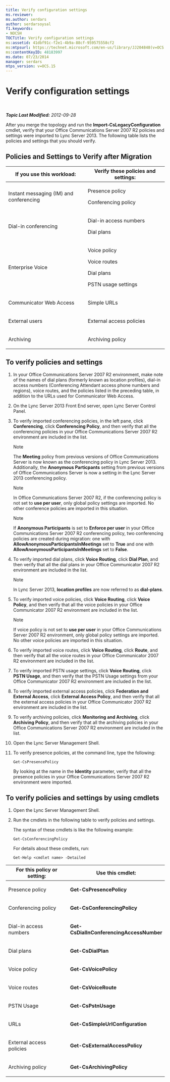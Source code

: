 ```yaml
---
title: Verify configuration settings
ms.reviewer: 
ms.author: serdars
author: serdarsoysal
f1.keywords:
- NOCSH
TOCTitle: Verify configuration settings
ms:assetid: 41dbf91c-f2e1-4b9a-88cf-959575558cf2
ms:mtpsurl: https://technet.microsoft.com/en-us/library/JJ204848(v=OCS.15)
ms:contentKeyID: 48183997
ms.date: 07/23/2014
manager: serdars
mtps_version: v=OCS.15
---
```


<div data-xmlns="http://www.w3.org/1999/xhtml">

<div class="topic" data-xmlns="http://www.w3.org/1999/xhtml" data-msxsl="urn:schemas-microsoft-com:xslt" data-cs="https://msdn.microsoft.com/">

<div data-asp="https://msdn2.microsoft.com/asp">

# Verify configuration settings

</div>

<div id="mainSection">

<div id="mainBody">

<span> </span>

_**Topic Last Modified:** 2012-09-28_

After you merge the topology and run the **Import-CsLegacyConfiguration** cmdlet, verify that your Office Communications Server 2007 R2 policies and settings were imported to Lync Server 2013. The following table lists the policies and settings that you should verify.

<div>

## Policies and Settings to Verify after Migration


<table>
<colgroup>
<col style="width: 50%" />
<col style="width: 50%" />
</colgroup>
<thead>
<tr class="header">
<th>If you use this workload:</th>
<th>Verify these policies and settings:</th>
</tr>
</thead>
<tbody>
<tr class="odd">
<td><p>Instant messaging (IM) and conferencing</p></td>
<td><p>Presence policy</p>
<p>Conferencing policy</p></td>
</tr>
<tr class="even">
<td><p>Dial-in conferencing</p></td>
<td><p>Dial-in access numbers</p>
<p>Dial plans</p></td>
</tr>
<tr class="odd">
<td><p>Enterprise Voice</p></td>
<td><p>Voice policy</p>
<p>Voice routes</p>
<p>Dial plans</p>
<p>PSTN usage settings</p></td>
</tr>
<tr class="even">
<td><p>Communicator Web Access</p></td>
<td><p>Simple URLs</p></td>
</tr>
<tr class="odd">
<td><p>External users</p></td>
<td><p>External access policies</p></td>
</tr>
<tr class="even">
<td><p>Archiving</p></td>
<td><p>Archiving policy</p></td>
</tr>
</tbody>
</table>


</div>

<div>

## To verify policies and settings

1.  In your Office Communications Server 2007 R2 environment, make note of the names of dial plans (formerly known as location profiles), dial-in access numbers (Conferencing Attendant access phone numbers and regions), voice routes, and the policies listed in the preceding table, in addition to the URLs used for Communicator Web Access.

2.  On the Lync Server 2013 Front End server, open Lync Server Control Panel.

3.  To verify imported conferencing policies, in the left pane, click **Conferencing**, click **Conferencing Policy**, and then verify that all the conferencing policies in your Office Communications Server 2007 R2 environment are included in the list.
    
    <div>
    

    > [!NOTE]  
    > The <STRONG>Meeting</STRONG> policy from previous versions of Office Communications Server is now known as the conferencing policy in Lync Server 2013. Additionally, the <STRONG>Anonymous Particpants</STRONG> setting from previous versions of Office Communications Server is now a setting in the Lync Server 2013 conferencing policy.

    
    </div>
    
    <div>
    

    > [!NOTE]  
    > In Office Communications Server 2007 R2, if the conferencing policy is not set to <STRONG>use per user</STRONG>, only global policy settings are imported. No other conference policies are imported in this situation.

    
    </div>
    
    <div>
    

    > [!NOTE]  
    > If <STRONG>Anonymous Participants</STRONG> is set to <STRONG>Enforce per user</STRONG> in your Office Communications Server 2007 R2 conferencing policy, two conferencing policies are created during migration: one with <STRONG>AllowAnonymousParticipantsInMeetings</STRONG> set to <STRONG>True</STRONG> and one with <STRONG>AllowAnonymousParticipantsInMeetings</STRONG> set to <STRONG>False</STRONG>.

    
    </div>

4.  To verify imported dial plans, click **Voice Routing**, click **Dial Plan**, and then verify that all the dial plans in your Office Communicator 2007 R2 environment are included in the list.
    
    <div>
    

    > [!NOTE]  
    > In Lync Server 2013, <STRONG>location profiles</STRONG> are now referred to as <STRONG>dial-plans</STRONG>.

    
    </div>

5.  To verify imported voice policies, click **Voice Routing**, click **Voice Policy**, and then verify that all the voice policies in your Office Communicator 2007 R2 environment are included in the list.
    
    <div>
    

    > [!NOTE]  
    > If voice policy is not set to <STRONG>use per user</STRONG> in your Office Communications Server 2007 R2 environment, only global policy settings are imported. No other voice policies are imported in this situation.

    
    </div>

6.  To verify imported voice routes, click **Voice Routing**, click **Route**, and then verify that all the voice routes in your Office Communicator 2007 R2 environment are included in the list.

7.  To verify imported PSTN usage settings, click **Voice Routing**, click **PSTN Usage**, and then verify that the PSTN Usage settings from your Office Communicator 2007 R2 environment are included in the list.

8.  To verify imported external access policies, click **Federation and External Access**, click **External Access Policy**, and then verify that all the external access policies in your Office Communicator 2007 R2 environment are included in the list.

9.  To verify archiving policies, click **Monitoring and Archiving**, click **Archiving Policy**, and then verify that all the archiving policies in your Office Communications Server 2007 R2 environment are included in the list.

10. Open the Lync Server Management Shell.

11. To verify presence policies, at the command line, type the following:
    
        Get-CsPresencePolicy
    
    By looking at the name in the **Identity** parameter, verify that all the presence policies in your Office Communications Server 2007 R2 environment were imported.

</div>

<div>

## To verify policies and settings by using cmdlets

1.  Open the Lync Server Management Shell.

2.  Run the cmdlets in the following table to verify policies and settings.
    
    The syntax of these cmdlets is like the following example:
    
        Get-CsConferencingPolicy
    
    For details about these cmdlets, run:
    
        Get-Help <cmdlet name> -Detailed


<table>
<colgroup>
<col style="width: 50%" />
<col style="width: 50%" />
</colgroup>
<thead>
<tr class="header">
<th>For this policy or setting:</th>
<th>Use this cmdlet:</th>
</tr>
</thead>
<tbody>
<tr class="odd">
<td><p>Presence policy</p></td>
<td><p><strong>Get-CsPresencePolicy</strong></p></td>
</tr>
<tr class="even">
<td><p>Conferencing policy</p></td>
<td><p><strong>Get-CsConferencingPolicy</strong></p></td>
</tr>
<tr class="odd">
<td><p>Dial-in access numbers</p></td>
<td><p><strong>Get-CsDialInConferencingAccessNumber</strong></p></td>
</tr>
<tr class="even">
<td><p>Dial plans</p></td>
<td><p><strong>Get-CsDialPlan</strong></p></td>
</tr>
<tr class="odd">
<td><p>Voice policy</p></td>
<td><p><strong>Get-CsVoicePolicy</strong></p></td>
</tr>
<tr class="even">
<td><p>Voice routes</p></td>
<td><p><strong>Get-CsVoiceRoute</strong></p></td>
</tr>
<tr class="odd">
<td><p>PSTN Usage</p></td>
<td><p><strong>Get-CsPstnUsage</strong></p></td>
</tr>
<tr class="even">
<td><p>URLs</p></td>
<td><p><strong>Get-CsSimpleUrlConfiguration</strong></p></td>
</tr>
<tr class="odd">
<td><p>External access policies</p></td>
<td><p><strong>Get-CsExternalAccessPolicy</strong></p></td>
</tr>
<tr class="even">
<td><p>Archiving policy</p></td>
<td><p><strong>Get-CsArchivingPolicy</strong></p></td>
</tr>
</tbody>
</table>


</div>

</div>

<span> </span>

</div>

</div>

</div>

